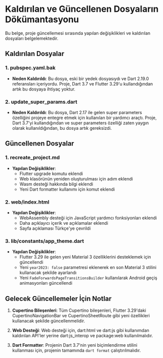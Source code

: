 # Kaldırılan ve Güncellenen Dosyaların Dökümantasyonu

Bu belge, proje güncellemesi sırasında yapılan değişiklikleri ve kaldırılan dosyaları belgelemektedir.

## Kaldırılan Dosyalar

### 1. pubspec.yaml.bak

- **Neden Kaldırıldı**: Bu dosya, eski bir yedek dosyasıydı ve Dart 2.19.0 referansları içeriyordu. Proje, Dart 3.7 ve Flutter 3.29'u kullandığından artık bu dosyaya ihtiyaç yoktur.

### 2. update_super_params.dart

- **Neden Kaldırıldı**: Bu dosya, Dart 2.17 ile gelen super parameters özelliğini projeye entegre etmek için kullanılan bir yardımcı araçtı. Proje, Dart 3.7'yi kullandığından ve super parameters özelliği zaten yaygın olarak kullanıldığından, bu dosya artık gereksizdi.

## Güncellenen Dosyalar

### 1. recreate_project.md

- **Yapılan Değişiklikler**: 
  - Flutter upgrade komutu eklendi
  - Web klasörünün yeniden oluşturulması için adım eklendi
  - Wasm desteği hakkında bilgi eklendi
  - Yeni Dart formatter kullanımı için komut eklendi

### 2. web/index.html

- **Yapılan Değişiklikler**:
  - WebAssembly desteği için JavaScript yardımcı fonksiyonları eklendi
  - Daha açıklayıcı içerik ve açıklamalar eklendi
  - Sayfa açıklaması Türkçe'ye çevrildi

### 3. lib/constants/app_theme.dart

- **Yapılan Değişiklikler**:
  - Flutter 3.29 ile gelen yeni Material 3 özelliklerini desteklemek için güncellendi
  - Yeni `year2023: false` parametresi eklenerek en son Material 3 stilini kullanacak şekilde ayarlandı
  - Yeni `FadeForwardsPageTransitionsBuilder` kullanılarak Android geçiş animasyonları güncellendi

## Gelecek Güncellemeler İçin Notlar

1. **Cupertino Bileşenleri**: Tüm Cupertino bileşenleri, Flutter 3.29'daki CupertinoNavigationBar ve CupertinoSheetRoute gibi yeni özellikleri kullanacak şekilde güncellenmelidir.

2. **Web Desteği**: Web desteği için, dart:html ve dart:js gibi kullanımdan kaldırılan API'ler yerine dart:js_interop ve package:web kullanılmalıdır.

3. **Dart Formatter**: Projenin Dart 3.7'nin yeni biçimlendirme stilini kullanması için, projenin tamamında `dart format` çalıştırılmalıdır.
